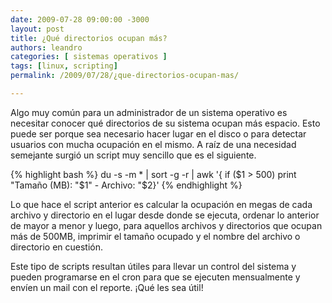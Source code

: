 ```yaml
---
date: 2009-07-28 09:00:00 -3000
layout: post
title: ¿Qué directorios ocupan más?
authors: leandro
categories: [ sistemas operativos ]
tags: [linux, scripting]
permalink: /2009/07/28/¿que-directorios-ocupan-mas/

---
```


Algo muy común para un administrador de un sistema operativo es necesitar
conocer qué directorios de su sistema ocupan más espacio. Esto puede ser porque
sea necesario hacer lugar en el disco o para detectar usuarios con mucha
ocupación en el mismo. A raíz de una necesidad semejante surgió un script muy
sencillo que es el siguiente. <!-- more -->

{% highlight bash %}
du -s -m * | sort -g -r | awk '{ if ($1 > 500) print "Tamaño (MB): "$1" - Archivo: "$2}'
{% endhighlight %}

Lo que hace el script anterior es calcular la ocupación en megas de cada archivo
y directorio en el lugar desde donde se ejecuta, ordenar lo anterior de mayor a
menor y luego, para aquellos archivos y directorios que ocupan más de 500MB,
imprimir el tamaño ocupado y el nombre del archivo o directorio en cuestión.

Este tipo de scripts resultan útiles para llevar un control del sistema y pueden
programarse en el cron para que se ejecuten mensualmente y envíen un mail con el
reporte. ¡Qué les sea útil!
